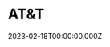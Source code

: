 ---
title: AT&T
website: https://www.att.com/
date: 2023-02-18T00:00:00.000Z
description:
ssg:
  - Nextjs
css:
  
cms:
 
category:
  - Business
draft: false
---